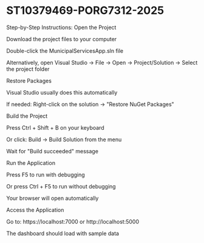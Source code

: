 # ST10379469-PORG7312-2025
Step-by-Step Instructions: Open the Project

Download the project files to your computer

Double-click the MunicipalServicesApp.sln file

Alternatively, open Visual Studio → File → Open → Project/Solution → Select the project folder

Restore Packages

Visual Studio usually does this automatically

If needed: Right-click on the solution → "Restore NuGet Packages"

Build the Project

Press Ctrl + Shift + B on your keyboard

Or click: Build → Build Solution from the menu

Wait for "Build succeeded" message

Run the Application

Press F5 to run with debugging

Or press Ctrl + F5 to run without debugging

Your browser will open automatically

Access the Application

Go to: https://localhost:7000 or http://localhost:5000

The dashboard should load with sample data
